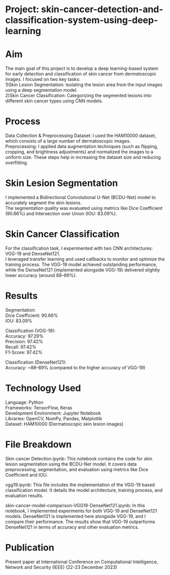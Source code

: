 # Project: skin-cancer-detection-and-classification-system-using-deep-learning

# Aim
The main goal of this project is to develop a deep learning-based system for early detection and classification of skin cancer from dermatoscopic images. I focused on two key tasks: <br>
1)Skin Lesion Segmentation: Isolating the lesion area from the input images using a deep segmentation model. <br>
2)Skin Cancer Classification: Categorizing the segmented lesions into different skin cancer types using CNN models. <br>

# Process
Data Collection & Preprocessing
Dataset: I used the HAM10000 dataset, which consists of a large number of dermatoscopic images. <br>
Preprocessing: I applied data augmentation techniques (such as flipping, cropping, and brightness adjustments) and normalized the images to a uniform size. These steps help in increasing the dataset size and reducing overfitting.

# Skin Lesion Segmentation
I implemented a Bidirectional Convolutional U-Net (BCDU-Net) model to accurately segment the skin lesions. <br>
The segmentation quality was evaluated using metrics like Dice Coefficient (90.66%) and Intersection over Union (IOU: 83.09%). 

# Skin Cancer Classification
For the classification task, I experimented with two CNN architectures: VGG-19 and DenseNet121. <br>
I leveraged transfer learning and used callbacks to monitor and optimize the training process.
The VGG-19 model achieved outstanding performance, while the DenseNet121 (implemented alongside VGG-19) delivered slightly lower accuracy (around 88–89%).

# Results
Segmentation:<br>
Dice Coefficient: 90.66% <br>
IOU: 83.09% <br>

Classification (VGG-19): <br>
Accuracy: 97.29% <br>
Precision: 97.42% <br>
Recall: 97.42% <br>
F1-Score: 97.42% <br>

Classification (DenseNet121): <br>
Accuracy: ~88–89% (compared to the higher accuracy of VGG-19)

# Technology Used
Language: Python <br>
Frameworks: TensorFlow, Keras <br>
Development Environment: Jupyter Notebook <br>
Libraries: OpenCV, NumPy, Pandas, Matplotlib <br>
Dataset: HAM10000 (Dermatoscopic skin lesion images) <br>

# File Breakdown
Skin cancer Detection.ipynb:
This notebook contains the code for skin lesion segmentation using the BCDU-Net model. It covers data preprocessing, segmentation, and evaluation using metrics like Dice Coefficient and IOU. <br>

vgg19.ipynb:
This file includes the implementation of the VGG-19 based classification model. It details the model architecture, training process, and evaluation results. <br>

skin-cancer-model-comparison-VGG19-DenseNet121.ipynb:
In this notebook, I implemented experiments for both VGG-19 and DenseNet121 models. DenseNet121 is implemented here alongside VGG-19, and I compare their performance. The results show that VGG-19 outperforms DenseNet121 in terms of accuracy and other evaluation metrics. <br>

# Publication
Present paper at International Conference on Computational Intelligence, Network and Security (IEEE) (22-23 December 2023) 
